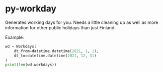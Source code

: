 # py-workday

Generates working days for you.
Needs a little cleaning up as well as more information for other public holidays than just Finland.


Example:
```python
wd = Workdays(
    dt_from=datetime.datetime(2021, 1, 1),
    dt_to=datetime.datetime(2021, 12, 31)
)
print(len(wd.workdays))
```